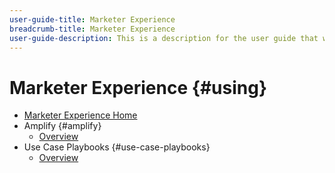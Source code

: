 ```yaml
---
user-guide-title: Marketer Experience
breadcrumb-title: Marketer Experience
user-guide-description: This is a description for the user guide that will be displayed on the landing page.
---
```


# Marketer Experience {#using}

+ [Marketer Experience Home](home.md)
+ Amplify {#amplify}
  + [Overview](amplify/overview.md)
+ Use Case Playbooks {#use-case-playbooks}
  + [Overview](use-case-playbooks/overview.md)
